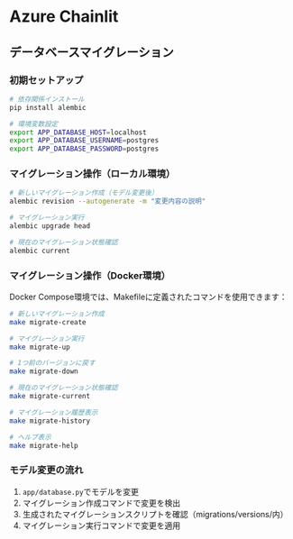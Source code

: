 # Azure Chainlit

## データベースマイグレーション

### 初期セットアップ
```bash
# 依存関係インストール
pip install alembic

# 環境変数設定
export APP_DATABASE_HOST=localhost
export APP_DATABASE_USERNAME=postgres
export APP_DATABASE_PASSWORD=postgres
```

### マイグレーション操作（ローカル環境）
```bash
# 新しいマイグレーション作成（モデル変更後）
alembic revision --autogenerate -m "変更内容の説明"

# マイグレーション実行
alembic upgrade head

# 現在のマイグレーション状態確認
alembic current
```

### マイグレーション操作（Docker環境）
Docker Compose環境では、Makefileに定義されたコマンドを使用できます：

```bash
# 新しいマイグレーション作成
make migrate-create

# マイグレーション実行
make migrate-up

# 1つ前のバージョンに戻す
make migrate-down

# 現在のマイグレーション状態確認
make migrate-current

# マイグレーション履歴表示
make migrate-history

# ヘルプ表示
make migrate-help
```

### モデル変更の流れ
1. `app/database.py`でモデルを変更
2. マイグレーション作成コマンドで変更を検出
3. 生成されたマイグレーションスクリプトを確認（migrations/versions/内）
4. マイグレーション実行コマンドで変更を適用
